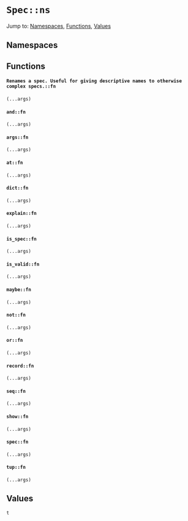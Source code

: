 # `Spec::ns`
Jump to: [Namespaces](#Namespaces), [Functions](#Functions), [Values](#Values)


## Namespaces

## Functions
#### `Renames a spec. Useful for giving descriptive names to otherwise complex specs.::fn`
`(...args)`<br/>
#### `and::fn`
`(...args)`<br/>
#### `args::fn`
`(...args)`<br/>
#### `at::fn`
`(...args)`<br/>
#### `dict::fn`
`(...args)`<br/>
#### `explain::fn`
`(...args)`<br/>
#### `is_spec::fn`
`(...args)`<br/>
#### `is_valid::fn`
`(...args)`<br/>
#### `maybe::fn`
`(...args)`<br/>
#### `not::fn`
`(...args)`<br/>
#### `or::fn`
`(...args)`<br/>
#### `record::fn`
`(...args)`<br/>
#### `seq::fn`
`(...args)`<br/>
#### `show::fn`
`(...args)`<br/>
#### `spec::fn`
`(...args)`<br/>
#### `tup::fn`
`(...args)`<br/>
## Values
`t`
